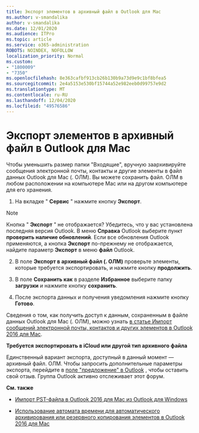 ```yaml
---
title: Экспорт элементов в архивный файл в Outlook для Mac
ms.author: v-smandalika
author: v-smandalika
ms.date: 12/01/2020
ms.audience: ITPro
ms.topic: article
ms.service: o365-administration
ROBOTS: NOINDEX, NOFOLLOW
localization_priority: Normal
ms.custom:
- "1800009"
- "7350"
ms.openlocfilehash: 8e363cafbf913cb26b130b9a73d9e9c1bf8bfea5
ms.sourcegitcommit: 2e4a5153e530bf15744a52e982eeb0d99757e9d2
ms.translationtype: MT
ms.contentlocale: ru-RU
ms.lasthandoff: 12/04/2020
ms.locfileid: "49576586"
---
```

# <a name="export-items-to-an-archive-file-in-outlook-for-mac"></a>Экспорт элементов в архивный файл в Outlook для Mac

Чтобы уменьшить размер папки "Входящие", вручную заархивируйте сообщения электронной почты, контакты и другие элементы в файл данных Outlook для Mac (. ОЛМ). Вы можете сохранить файл. ОЛМ в любом расположении на компьютере Mac или на другом компьютере для его хранения.

1. На вкладке " **Сервис** " нажмите кнопку **Экспорт**.

> [!NOTE]
> Кнопка " **Экспорт** " не отображается? Убедитесь, что у вас установлена последняя версия Outlook. В меню **Справка** Outlook выберите пункт **проверить наличие обновлений**. Если все обновления Outlook применяются, а кнопка **Экспорт** по-прежнему не отображается, найдите параметр **Экспорт** в меню **файл** Outlook.

2. В поле **Экспорт в архивный файл (. ОЛМ)** проверьте элементы, которые требуется экспортировать, и нажмите кнопку **продолжить**.

3. В поле **Сохранить как** в разделе **Избранное** выберите папку **загрузки** и нажмите кнопку **сохранить**.

4. После экспорта данных и получения уведомления нажмите кнопку **Готово**.

Сведения о том, как получить доступ к данным, сохраненным в файле данных Outlook для Mac (. ОЛМ), можно узнать [в статье Импорт сообщений электронной почты, контактов и других элементов в Outlook 2016 для Mac](https://support.microsoft.com/office/import-and-export-outlook-email-contacts-and-calendar-92577192-3881-4502-b79d-c3bbada6c8ef#ID0EAACAAA=macOS).

**Требуется экспортировать в iCloud или другой тип архивного файла**

Единственный вариант экспорта, доступный в данный момент — архивный файл. ОЛМ. Чтобы запросить дополнительные параметры экспорта, перейдите в [поле "предложение" в Outlook](https://outlook.uservoice.com/) , чтобы оставить свой отзыв. Группа Outlook активно отслеживает этот форум.

**См. также**

- [Импорт PST-файла в Outlook 2016 для Mac из Outlook для Windows](https://support.microsoft.com/office/import-a-pst-file-into-outlook-for-mac-from-outlook-for-windows-b4a6a1d6-94bb-4c85-a4fc-a83dc690e18c)

- [Использование автомата времени для автоматического архивирования или резервного копирования элементов в Outlook 2016 для Mac](https://support.microsoft.com/office/automatically-archive-or-back-up-outlook-for-mac-items-441fcce5-2262-4b64-ac8c-fa949df989f5)
